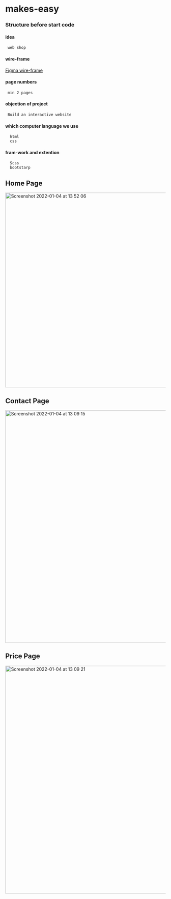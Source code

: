 # makes-easy

### Structure before start code

 #### idea
     web shop
   

#### wire-frame
   [Figma wire-frame](https://www.figma.com/file/IPPOhZz0KtJvxV7tQzG894/Home-page-for-makes-easy?node-id=0%3A1)
   
   

 ####  page numbers
     min 2 pages



 ####  objection of project
     Build an interactive website
     

 ####  which computer language we use
      html
      css



 #### fram-work and extention
      Scss
      bootstarp



## Home Page
<img width="612" alt="Screenshot 2022-01-04 at 13 52 06" src="https://user-images.githubusercontent.com/59234162/148062091-de560111-ec97-4639-bda4-40a13c87d3cd.png">


## Contact Page
<img width="731" alt="Screenshot 2022-01-04 at 13 09 15" src="https://user-images.githubusercontent.com/59234162/148057968-ea98b172-8e29-4821-ab0e-d612f1b3bf66.png">


## Price Page
<img width="716" alt="Screenshot 2022-01-04 at 13 09 21" src="https://user-images.githubusercontent.com/59234162/148057941-982b1e9b-ba05-459f-8e2a-6129893c0e11.png">
